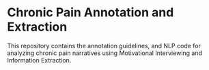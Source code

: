 # Chronic Pain Annotation and Extraction
This repository contains the annotation guidelines, and NLP code for analyzing chronic pain narratives using Motivational Interviewing and Information Extraction.
